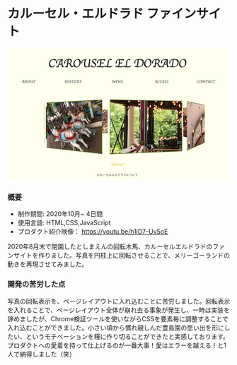 # カルーセル・エルドラド ファインサイト

[![IMAGE ALT TEXT HERE](thumbnailImage.png)](https://youtu.be/h1iD7-Uv5oE)

### 概要
* 制作期間: 2020年10月~ 4日間  
* 使用言語: HTML,CSS,JavaScript  
* プロダクト紹介映像： https://youtu.be/h1iD7-Uv5oE  

2020年8月末で閉園したとしまえんの回転木馬、カルーセルエルドラドのファンサイトを作りました。写真を円柱上に回転させることで、メリーゴーランドの動きを再現させてみました。

### 開発の苦労した点
写真の回転表示を、ページレイアウトに入れ込むことに苦労しました。回転表示を入れることで、ページレイアウト全体が崩れ去る事象が発生し、一時は実装を諦めましたが、Chrome検証ツールを使いながらCSSを要素毎に調整することで入れ込むことができました。小さい頃から慣れ親しんだ豊島園の思い出を形にしたい、というモチベーションを糧に作り切ることができたと実感しております。プロダクトへの愛着を持って仕上げるのが一番大事！愛はエラーを越える！と1人で納得しました（笑）
